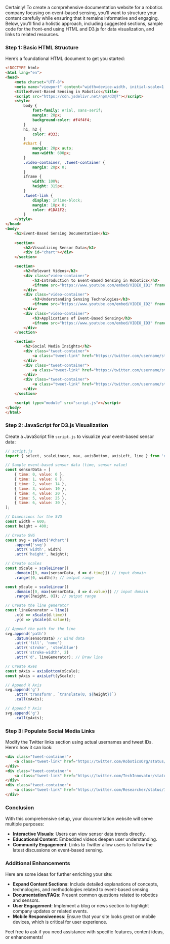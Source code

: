 Certainly! To create a comprehensive documentation website for a robotics company focusing on event-based sensing, you'll want to structure your content carefully while ensuring that it remains informative and engaging. Below, you'll find a holistic approach, including suggested sections, sample code for the front-end using HTML and D3.js for data visualization, and links to related resources.

### Step 1: Basic HTML Structure

Here’s a foundational HTML document to get you started:

```html
<!DOCTYPE html>
<html lang="en">
<head>
    <meta charset="UTF-8">
    <meta name="viewport" content="width=device-width, initial-scale=1.0">
    <title>Event-Based Sensing in Robotics</title>
    <script src="https://cdn.jsdelivr.net/npm/d3@7"></script>
    <style>
        body {
            font-family: Arial, sans-serif;
            margin: 20px;
            background-color: #f4f4f4;
        }
        h1, h2 {
            color: #333;
        }
        #chart {
            margin: 20px auto;
            max-width: 600px;
        }
        .video-container, .tweet-container {
            margin: 20px 0;
        }
        iframe {
            width: 100%;
            height: 315px; 
        }
        .tweet-link {
            display: inline-block;
            margin: 10px 0;
            color: #1DA1F2;
        }
    </style>
</head>
<body>
    <h1>Event-Based Sensing Documentation</h1>
    
    <section>
        <h2>Visualizing Sensor Data</h2>
        <div id="chart"></div>
    </section>

    <section>
        <h2>Relevant Videos</h2>
        <div class="video-container">
            <h3>Introduction to Event-Based Sensing in Robotics</h3>
            <iframe src="https://www.youtube.com/embed/VIDEO_ID1" frameborder="0" allowfullscreen></iframe>
        </div>
        <div class="video-container">
            <h3>Understanding Sensing Technologies</h3>
            <iframe src="https://www.youtube.com/embed/VIDEO_ID2" frameborder="0" allowfullscreen></iframe>
        </div>
        <div class="video-container">
            <h3>Applications of Event-Based Sensing</h3>
            <iframe src="https://www.youtube.com/embed/VIDEO_ID3" frameborder="0" allowfullscreen></iframe>
        </div>
    </section>

    <section>
        <h2>Social Media Insights</h2>
        <div class="tweet-container">
            <a class="tweet-link" href="https://twitter.com/username/status/TWEET_ID1" target="_blank">Exploring Event-Based Sensing Features</a>
        </div>
        <div class="tweet-container">
            <a class="tweet-link" href="https://twitter.com/username/status/TWEET_ID2" target="_blank">Innovations in Robotics Technology</a>
        </div>
        <div class="tweet-container">
            <a class="tweet-link" href="https://twitter.com/username/status/TWEET_ID3" target="_blank">Event-Based Sensing Applications</a>
        </div>
    </section>

    <script type="module" src="script.js"></script>
</body>
</html>
```

### Step 2: JavaScript for D3.js Visualization

Create a JavaScript file `script.js` to visualize your event-based sensor data:

```javascript
// script.js
import { select, scaleLinear, max, axisBottom, axisLeft, line } from 'd3';

// Sample event-based sensor data (time, sensor value)
const sensorData = [
    { time: 0, value: 0 },
    { time: 1, value: 8 },
    { time: 2, value: 14 },
    { time: 3, value: 10 },
    { time: 4, value: 20 },
    { time: 5, value: 25 },
    { time: 6, value: 30 },
];

// Dimensions for the SVG
const width = 600;
const height = 400;

// Create SVG
const svg = select('#chart')
    .append('svg')
    .attr('width', width)
    .attr('height', height);

// Create scales
const xScale = scaleLinear()
    .domain([0, max(sensorData, d => d.time)]) // input domain
    .range([0, width]); // output range

const yScale = scaleLinear()
    .domain([0, max(sensorData, d => d.value)]) // input domain
    .range([height, 0]); // output range

// Create the line generator
const lineGenerator = line()
    .x(d => xScale(d.time))
    .y(d => yScale(d.value));

// Append the path for the line
svg.append('path')
    .datum(sensorData) // Bind data
    .attr('fill', 'none')
    .attr('stroke', 'steelblue')
    .attr('stroke-width', 2)
    .attr('d', lineGenerator); // Draw line

// Create Axes
const xAxis = axisBottom(xScale);
const yAxis = axisLeft(yScale);

// Append X Axis
svg.append('g')
    .attr('transform', `translate(0, ${height})`)
    .call(xAxis);

// Append Y Axis
svg.append('g')
    .call(yAxis);
```

### Step 3: Populate Social Media Links

Modify the Twitter links section using actual usernames and tweet IDs. Here’s how it can look:

```html
<div class="tweet-container">
    <a class="tweet-link" href="https://twitter.com/RoboticsOrg/status/1234567890" target="_blank">Exploring Event-Based Sensing!</a>
</div>
<div class="tweet-container">
    <a class="tweet-link" href="https://twitter.com/TechInnovator/status/1234567891" target="_blank">Check our latest robotics innovations!</a>
</div>
<div class="tweet-container">
    <a class="tweet-link" href="https://twitter.com/Researcher/status/1234567892" target="_blank">Event-based sensing speeds up robotics!</a>
</div>
```

### Conclusion

With this comprehensive setup, your documentation website will serve multiple purposes:
- **Interactive Visuals**: Users can view sensor data trends directly.
- **Educational Content**: Embedded videos deepen user understanding.
- **Community Engagement**: Links to Twitter allow users to follow the latest discussions on event-based sensing.

### Additional Enhancements

Here are some ideas for further enriching your site:
- **Expand Content Sections**: Include detailed explanations of concepts, technologies, and methodologies related to event-based sensing.
- **Documentation/FAQs**: Present common questions related to robotics and sensors.
- **User Engagement**: Implement a blog or news section to highlight company updates or related events.
- **Mobile Responsiveness**: Ensure that your site looks great on mobile devices, which is critical for user experience.

Feel free to ask if you need assistance with specific features, content ideas, or enhancements!